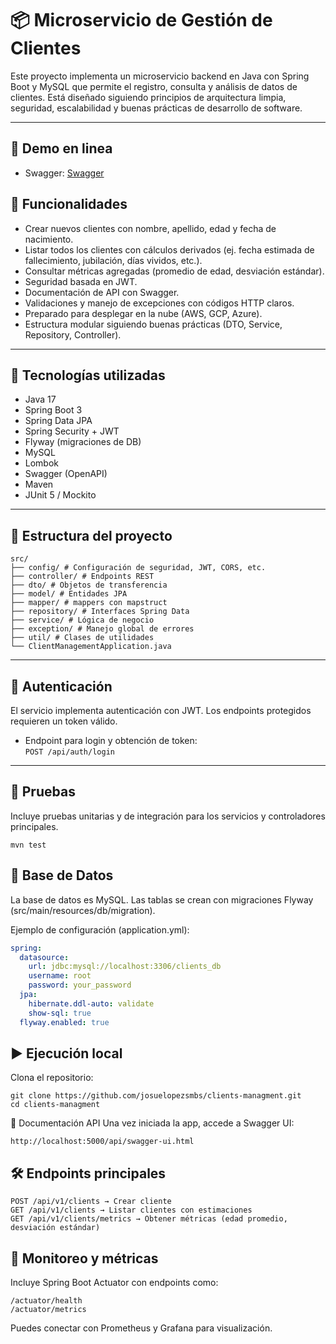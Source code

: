 # 📦 Microservicio de Gestión de Clientes

Este proyecto implementa un microservicio backend en Java con Spring Boot y MySQL que permite el registro, consulta y
análisis de datos de clientes. Está diseñado siguiendo principios de arquitectura limpia, seguridad, escalabilidad y
buenas prácticas de desarrollo de software.

---

## 🔗 Demo en linea

- Swagger: [Swagger](http://seek-api-env.eba-78ixjbis.us-east-2.elasticbeanstalk.com/api/swagger-ui/index.html)

## 🚀 Funcionalidades

- Crear nuevos clientes con nombre, apellido, edad y fecha de nacimiento.
- Listar todos los clientes con cálculos derivados (ej. fecha estimada de fallecimiento, jubilación, días vividos,
  etc.).
- Consultar métricas agregadas (promedio de edad, desviación estándar).
- Seguridad basada en JWT.
- Documentación de API con Swagger.
- Validaciones y manejo de excepciones con códigos HTTP claros.
- Preparado para desplegar en la nube (AWS, GCP, Azure).
- Estructura modular siguiendo buenas prácticas (DTO, Service, Repository, Controller).

---

## 🧱 Tecnologías utilizadas

- Java 17
- Spring Boot 3
- Spring Data JPA
- Spring Security + JWT
- Flyway (migraciones de DB)
- MySQL
- Lombok
- Swagger (OpenAPI)
- Maven
- JUnit 5 / Mockito

---

## 📁 Estructura del proyecto

```
src/
├── config/ # Configuración de seguridad, JWT, CORS, etc.
├── controller/ # Endpoints REST
├── dto/ # Objetos de transferencia
├── model/ # Entidades JPA
├── mapper/ # mappers con mapstruct
├── repository/ # Interfaces Spring Data
├── service/ # Lógica de negocio
├── exception/ # Manejo global de errores
├── util/ # Clases de utilidades
└── ClientManagementApplication.java
```

---

## 🔐 Autenticación

El servicio implementa autenticación con JWT. Los endpoints protegidos requieren un token válido.

- Endpoint para login y obtención de token:  
  `POST /api/auth/login`

---

## 🧪 Pruebas

Incluye pruebas unitarias y de integración para los servicios y controladores principales.

```
mvn test
```

## 🧮 Base de Datos

La base de datos es MySQL. Las tablas se crean con migraciones Flyway (src/main/resources/db/migration).

Ejemplo de configuración (application.yml):

```yaml
spring:
  datasource:
    url: jdbc:mysql://localhost:3306/clients_db
    username: root
    password: your_password
  jpa:
    hibernate.ddl-auto: validate
    show-sql: true
  flyway.enabled: true
```

## ▶️ Ejecución local

Clona el repositorio:

```
git clone https://github.com/josuelopezsmbs/clients-managment.git
cd clients-managment
```

📓 Documentación API
Una vez iniciada la app, accede a Swagger UI:

```
http://localhost:5000/api/swagger-ui.html
```

## 🛠 Endpoints principales

```
POST /api/v1/clients → Crear cliente
GET /api/v1/clients → Listar clientes con estimaciones
GET /api/v1/clients/metrics → Obtener métricas (edad promedio, desviación estándar)
```

## 📡 Monitoreo y métricas

Incluye Spring Boot Actuator con endpoints como:

```
/actuator/health
/actuator/metrics
```

Puedes conectar con Prometheus y Grafana para visualización.
